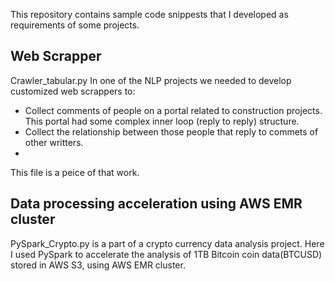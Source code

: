 This repository contains sample code snippests that I developed as requirements of some projects.


## Web Scrapper
Crawler_tabular.py
In one of the NLP projects we needed to develop customized web scrappers to:
  - Collect comments of people on a portal related to construction projects. This portal had some complex inner loop (reply to reply) structure. 
  - Collect the relationship between those people that reply to commets of other writters. 
  - 

This file is a peice of that work.


## Data processing acceleration using AWS EMR cluster 
PySpark_Crypto.py is a part of a crypto currency data analysis project. 
Here I used PySpark to accelerate the analysis of 1TB Bitcoin coin data(BTCUSD) stored in AWS S3, using AWS EMR cluster. 

